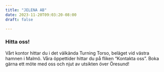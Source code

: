 ```yaml
---
title: "JELENA AB"
date: 2023-11-20T09:03:20-08:00
draft: false

---
```



### Hitta oss!

Vårt kontor hittar du i det välkända Turning Torso, beläget vid västra hamnen i Malmö. Våra öppettider hittar du på fliken “Kontakta oss”. Boka gärna ett möte med oss och njut av utsikten över Öresund! 